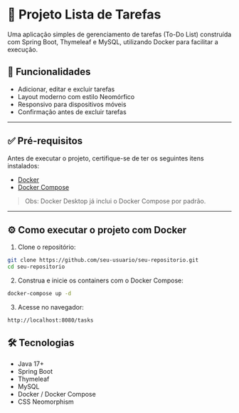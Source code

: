 # 📝 Projeto Lista de Tarefas

Uma aplicação simples de gerenciamento de tarefas (To-Do List) construída com Spring Boot, Thymeleaf e MySQL, utilizando Docker para facilitar a execução.

## 🚀 Funcionalidades

- Adicionar, editar e excluir tarefas
- Layout moderno com estilo Neomórfico
- Responsivo para dispositivos móveis
- Confirmação antes de excluir tarefas

---

## ✅ Pré-requisitos

Antes de executar o projeto, certifique-se de ter os seguintes itens instalados:

- [Docker](https://www.docker.com/get-started)
- [Docker Compose](https://docs.docker.com/compose/install/)

> Obs: Docker Desktop já inclui o Docker Compose por padrão.

---

## ⚙️ Como executar o projeto com Docker

1. Clone o repositório:
```bash
git clone https://github.com/seu-usuario/seu-repositorio.git
cd seu-repositorio
```

2. Construa e inicie os containers com o Docker Compose:
```bash
docker-compose up -d
```

3. Acesse no navegador:
```
http://localhost:8080/tasks
```

## 🛠 Tecnologias

- Java 17+
- Spring Boot
- Thymeleaf
- MySQL
- Docker / Docker Compose
- CSS Neomorphism
